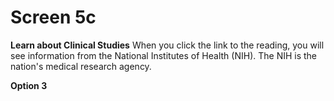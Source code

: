 # Screen 5c

**Learn about Clinical Studies**
When you click the link to the reading, you will see information from the National Institutes of Health (NIH). The NIH is the nation's medical research agency.

**Option 3**
<!-- needs link -->